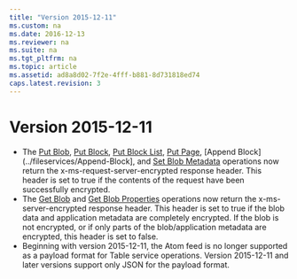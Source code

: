 ```yaml
---
title: "Version 2015-12-11"
ms.custom: na
ms.date: 2016-12-13
ms.reviewer: na
ms.suite: na
ms.tgt_pltfrm: na
ms.topic: article
ms.assetid: ad8a8d02-7f2e-4fff-b881-8d731818ed74
caps.latest.revision: 3
---
```

# Version 2015-12-11

- The [Put Blob](../fileservices/Put-Blob.md), [Put Block](../fileservices/Put-Block.md), [Put Block List](../fileservices/Put-Block-List.md), [Put Page](../fileservices/Put-Page.md), [Append Block](../fileservices/Append-Block], and [Set Blob Metadata](../fileservices/Set-Blob-Metadata.md) operations now return the x-ms-request-server-encrypted response header. This header is set to true if the contents of the request have been successfully encrypted.
- The [Get Blob](../fileservices/Get-Blob.md) and [Get Blob Properties](../fileservices/Get-Blob-Properties.md) operations now return the x-ms-server-encrypted response header. This header is set to true if the blob data and application metadata are completely encrypted. If the blob is not encrypted, or if only parts of the blob/application metadata are encrypted, this header is set to false.
- Beginning with version 2015-12-11, the Atom feed is no longer supported as a payload format for Table service operations. Version 2015-12-11 and later versions support only JSON for the payload format.
